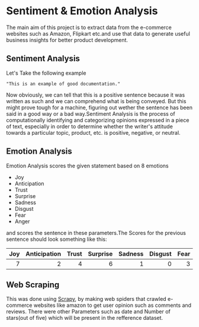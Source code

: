 # Sentiment & Emotion Analysis
The main aim of this project is to extract data from the e-commerce websites such as Amazon, Flipkart etc.and use that data to generate useful business insights for better product development.

Sentiment Analysis
------
Let's Take the following example
```
"This is an example of good documentation."
```
Now obviously, we can tell that this is a positive sentence because it was written as such and we can
comprehend what is being conveyed.
But this might prove tough for a machine, figuring out wether the sentence has been said in a good
way or a bad way.Sentiment Analysis is the process of computationally identifying and categorizing opinions expressed in a piece of text, especially in order to determine whether the writer's attitude towards a particular topic, product, etc. is positive, negative, or neutral.

Emotion Analysis
------
Emotion Analysis scores the given statement based on 8 emotions

* Joy
* Anticipation
* Trust
* Surprise
* Sadness
* Disgust
* Fear
* Anger

and scores the sentence in these parameters.The Scores for the previous sentence should look something like this:

|Joy   |  Anticipation|  Trust|  Surprise|  Sadness|  Disgust|  Fear|  Anger|
|-----:|-------------:|------:|---------:|--------:|--------:|-----:|------:|
|7     |  2           |  4    |  6       |  1      |  0      |  3   |  0    |

Web Scraping
------
This was done using [Scrapy](https://scrapy.org/), by making web spiders that crawled e-commerce websites like amazon to get user opinion such as comments and reviews.
There were other Parameters such as date and Number of stars(out of five) which will be present in the refference dataset.
